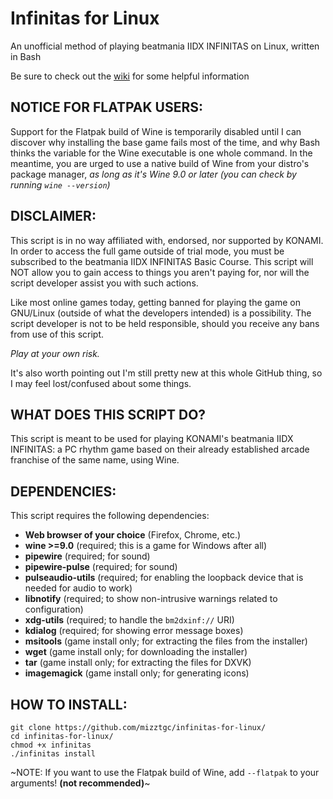 # Infinitas for Linux
An unofficial method of playing beatmania IIDX INFINITAS on Linux, written in Bash

Be sure to check out the [wiki](https://github.com/mizztgc/infinitas-for-linux/wiki) for some helpful information

## NOTICE FOR FLATPAK USERS:
Support for the Flatpak build of Wine is temporarily disabled until I can discover why installing the base game fails most of the time, and why Bash thinks the variable for the Wine executable is one whole command. In the meantime, you are urged to use a native build of Wine from your distro's package manager, _as long as it's Wine 9.0 or later (you can check by running `wine --version`)_

## DISCLAIMER:

This script is in no way affiliated with, endorsed, nor supported by KONAMI. In order to access the full game outside of trial mode, you must be subscribed to the beatmania IIDX INFINITAS Basic Course. This script will NOT allow you to gain access to things you aren't paying for, nor will the script developer assist you with such actions.

Like most online games today, getting banned for playing the game on GNU/Linux (outside of what the developers intended) is a possibility. The script developer is not to be held responsible, should you receive any bans from use of this script.

*Play at your own risk.*

It's also worth pointing out I'm still pretty new at this whole GitHub thing, so I may feel lost/confused about some things.

## WHAT DOES THIS SCRIPT DO?

This script is meant to be used for playing KONAMI's beatmania IIDX INFINITAS: a PC rhythm game based on their already established arcade franchise of the same name, using Wine.

## DEPENDENCIES:

This script requires the following dependencies:

* **Web browser of your choice** (Firefox, Chrome, etc.)
* **wine >=9.0** (required; this is a game for Windows after all)
* **pipewire** (required; for sound)
* **pipewire-pulse** (required; for sound)
* **pulseaudio-utils** (required; for enabling the loopback device that is needed for audio to work)
* **libnotify** (required; to show non-intrusive warnings related to configuration)
* **xdg-utils** (required; to handle the `bm2dxinf://` URI)
* **kdialog** (required; for showing error message boxes)
* **msitools** (game install only; for extracting the files from the installer)
* **wget** (game install only; for downloading the installer)
* **tar** (game install only; for extracting the files for DXVK)
* **imagemagick** (game install only; for generating icons)

## HOW TO INSTALL:
```
git clone https://github.com/mizztgc/infinitas-for-linux/
cd infinitas-for-linux/
chmod +x infinitas
./infinitas install
```

~NOTE: If you want to use the Flatpak build of Wine, add `--flatpak` to your arguments! **(not recommended)**~
